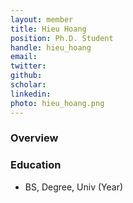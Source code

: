 ```yaml
---
layout: member
title: Hieu Hoang
position: Ph.D. Student
handle: hieu_hoang
email: 
twitter:
github:
scholar: 
linkedin: 
photo: hieu_hoang.png
---
```


### Overview


### Education
- BS, Degree, Univ (Year)